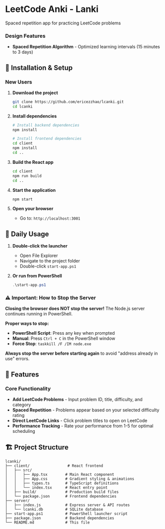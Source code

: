 # LeetCode Anki - Lanki

Spaced repetition app for practicing LeetCode problems

### **Design Features**
- **Spaced Repetition Algorithm** - Optimized learning intervals (15 minutes to 3 days)

## 🚀 Installation & Setup

### New Users

1. **Download the project**
   ```bash
   git clone https://github.com/ericezzhao/lcanki.git
   cd lcanki
   ```

2. **Install dependencies**
   ```bash
   # Install backend dependencies
   npm install
   
   # Install frontend dependencies
   cd client
   npm install
   cd ..
   ```

3. **Build the React app**
   ```bash
   cd client
   npm run build
   cd ..
   ```

4. **Start the application**
   ```bash
   npm start
   ```

5. **Open your browser**
   - Go to: `http://localhost:3001`

## 🚀 Daily Usage

1. **Double-click the launcher**
   - Open File Explorer
   - Navigate to the project folder
   - Double-click `start-app.ps1`

2. **Or run from PowerShell**
   ```powershell
   .\start-app.ps1
   ```

### ⚠️ Important: How to Stop the Server

**Closing the browser does NOT stop the server!** The Node.js server continues running in PowerShell.

**Proper ways to stop:**
- **PowerShell Script**: Press any key when prompted
- **Manual**: Press `Ctrl + C` in the PowerShell window
- **Force Stop**: `taskkill /F /IM node.exe`

**Always stop the server before starting again** to avoid "address already in use" errors.

## 🎨 Features

### Core Functionality
- **Add LeetCode Problems** - Input problem ID, title, difficulty, and category
- **Spaced Repetition** - Problems appear based on your selected difficulty rating
- **Direct LeetCode Links** - Click problem titles to open on LeetCode
- **Performance Tracking** - Rate your performance from 1-5 for optimal scheduling

## 🏗️ Project Structure

```
lcanki/
├── client/                 # React frontend
│   ├── src/
│   │   ├── App.tsx        # Main React component
│   │   ├── App.css        # Gradient styling & animations
│   │   ├── types.ts       # TypeScript definitions
│   │   └── index.tsx      # React entry point
│   ├── build/             # Production build files
│   └── package.json       # Frontend dependencies
├── server/
│   ├── index.js           # Express server & API routes
│   └── lcanki.db          # SQLite database
├── start-app.ps1          # PowerShell launcher script
├── package.json           # Backend dependencies
└── README.md              # This file
```